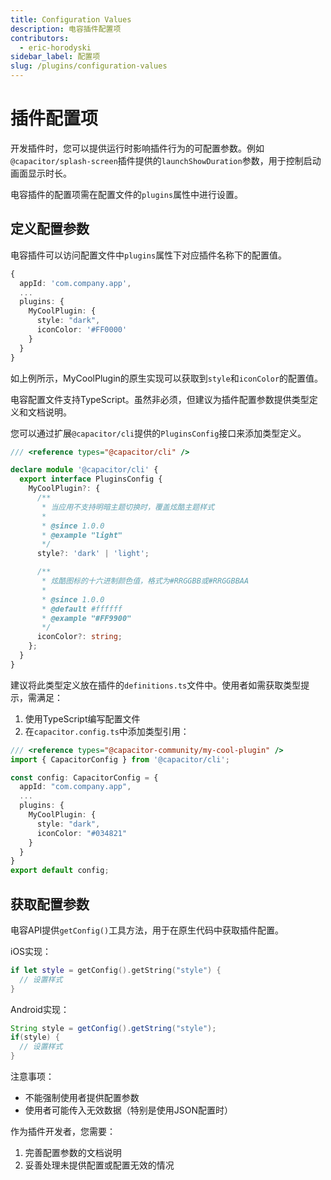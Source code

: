 ```yaml
---
title: Configuration Values
description: 电容插件配置项
contributors:
  - eric-horodyski
sidebar_label: 配置项
slug: /plugins/configuration-values
---
```


# 插件配置项

开发插件时，您可以提供运行时影响插件行为的可配置参数。例如`@capacitor/splash-screen`插件提供的`launchShowDuration`参数，用于控制启动画面显示时长。

电容插件的配置项需在配置文件的`plugins`属性中进行设置。

## 定义配置参数

电容插件可以访问配置文件中`plugins`属性下对应插件名称下的配置值。

```typescript
{
  appId: 'com.company.app',
  ...
  plugins: {
    MyCoolPlugin: {
      style: "dark",
      iconColor: '#FF0000'
    }
  }
}
```

如上例所示，MyCoolPlugin的原生实现可以获取到`style`和`iconColor`的配置值。

电容配置文件支持TypeScript。虽然非必须，但建议为插件配置参数提供类型定义和文档说明。

您可以通过扩展`@capacitor/cli`提供的`PluginsConfig`接口来添加类型定义。

```typescript
/// <reference types="@capacitor/cli" />

declare module '@capacitor/cli' {
  export interface PluginsConfig {
    MyCoolPlugin?: {
      /**
       * 当应用不支持明暗主题切换时，覆盖炫酷主题样式
       *
       * @since 1.0.0
       * @example "light"
       */
      style?: 'dark' | 'light';

      /**
       * 炫酷图标的十六进制颜色值，格式为#RRGGBB或#RRGGBBAA
       *
       * @since 1.0.0
       * @default #ffffff
       * @example "#FF9900"
       */
      iconColor?: string;
    };
  }
}
```

建议将此类型定义放在插件的`definitions.ts`文件中。使用者如需获取类型提示，需满足：
1. 使用TypeScript编写配置文件
2. 在`capacitor.config.ts`中添加类型引用：

```typescript
/// <reference types="@capacitor-community/my-cool-plugin" />
import { CapacitorConfig } from '@capacitor/cli';

const config: CapacitorConfig = {
  appId: "com.company.app",
  ...
  plugins: {
    MyCoolPlugin: {
      style: "dark",
      iconColor: "#034821"
    }
  }
}
export default config;
```

## 获取配置参数

电容API提供`getConfig()`工具方法，用于在原生代码中获取插件配置。

iOS实现：

```swift
if let style = getConfig().getString("style") {
  // 设置样式
}
```

Android实现：

```Java
String style = getConfig().getString("style");
if(style) {
  // 设置样式
}
```

注意事项：
- 不能强制使用者提供配置参数
- 使用者可能传入无效数据（特别是使用JSON配置时）

作为插件开发者，您需要：
1. 完善配置参数的文档说明
2. 妥善处理未提供配置或配置无效的情况
